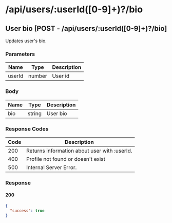 # /api/users/:userId([0-9]+)?/bio

## User bio [POST - /api/users/:userId([0-9]+)?/bio]

Updates user's bio.

### Parameters

| Name   | Type   | Description |
|--------|--------|-------------|
| userId | number | User id     |

### Body

| Name | Type   | Description |
|------|--------|-------------|
| bio  | string | User bio    |

### Response Codes

| Code | Description                                  |
|------|----------------------------------------------|
| 200  | Returns information about user with :userId. |
| 400  | Profile not found or doesn't exist           |
| 500  | Internal Server Error.                       |

### Response

#### 200

```json
{
  "success": true
}
```